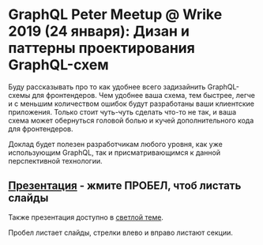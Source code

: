 # GraphQL Peter Meetup @ Wrike 2019 (24 января): Дизан и паттерны проектирования GraphQL-схем

Буду рассказывать про то как удобнее всего задизайнить GraphQL-схемы для фронтендеров. Чем удобнее ваша схема, тем быстрее, легче и с меньшим количеством ошибок будут разработаны ваши клиентские приложения. Только стоит чуть-чуть сделать что-то не так, и ваша схема может обернуться головой болью и кучей дополнительного кода для фронтендеров.

Доклад будет полезен разработчикам любого уровня, как уже использующим GraphQL, так и присматривающимся к данной перспективной технологии.

## [Презентация](https://nodkz.github.io/conf-talks/talks/2019.01.24-piter-graphql-meetup/index.html) - жмите ПРОБЕЛ, чтоб листать слайды

Также презентация доступно в [светлой теме](https://nodkz.github.io/conf-talks/talks/2019.01.24-piter-graphql-meetup/white.html).

Пробел листает слайды, стрелки влево и вправо листают секции.